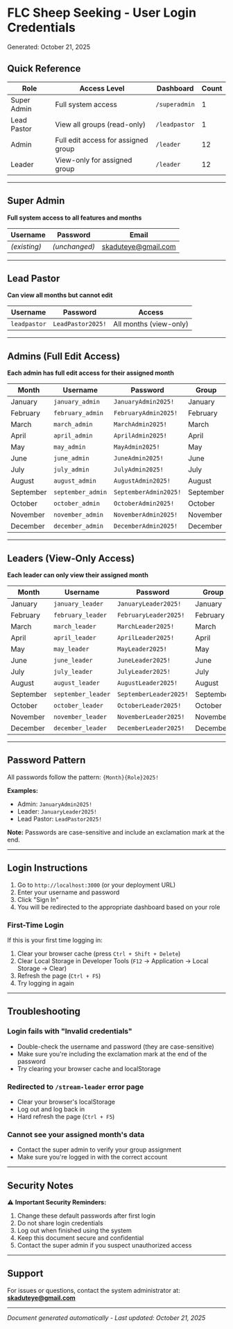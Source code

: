 # FLC Sheep Seeking - User Login Credentials

Generated: October 21, 2025

## Quick Reference

| Role | Access Level | Dashboard | Count |
|------|--------------|-----------|-------|
| Super Admin | Full system access | `/superadmin` | 1 |
| Lead Pastor | View all groups (read-only) | `/leadpastor` | 1 |
| Admin | Full edit access for assigned group | `/leader` | 12 |
| Leader | View-only for assigned group | `/leader` | 12 |

---

## Super Admin

**Full system access to all features and months**

| Username | Password | Email |
|----------|----------|-------|
| *(existing)* | *(unchanged)* | skaduteye@gmail.com |

---

## Lead Pastor

**Can view all months but cannot edit**

| Username | Password | Access |
|----------|----------|--------|
| `leadpastor` | `LeadPastor2025!` | All months (view-only) |

---

## Admins (Full Edit Access)

**Each admin has full edit access for their assigned month**

| Month | Username | Password | Group |
|-------|----------|----------|-------|
| January | `january_admin` | `JanuaryAdmin2025!` | January |
| February | `february_admin` | `FebruaryAdmin2025!` | February |
| March | `march_admin` | `MarchAdmin2025!` | March |
| April | `april_admin` | `AprilAdmin2025!` | April |
| May | `may_admin` | `MayAdmin2025!` | May |
| June | `june_admin` | `JuneAdmin2025!` | June |
| July | `july_admin` | `JulyAdmin2025!` | July |
| August | `august_admin` | `AugustAdmin2025!` | August |
| September | `september_admin` | `SeptemberAdmin2025!` | September |
| October | `october_admin` | `OctoberAdmin2025!` | October |
| November | `november_admin` | `NovemberAdmin2025!` | November |
| December | `december_admin` | `DecemberAdmin2025!` | December |

---

## Leaders (View-Only Access)

**Each leader can only view their assigned month**

| Month | Username | Password | Group |
|-------|----------|----------|-------|
| January | `january_leader` | `JanuaryLeader2025!` | January |
| February | `february_leader` | `FebruaryLeader2025!` | February |
| March | `march_leader` | `MarchLeader2025!` | March |
| April | `april_leader` | `AprilLeader2025!` | April |
| May | `may_leader` | `MayLeader2025!` | May |
| June | `june_leader` | `JuneLeader2025!` | June |
| July | `july_leader` | `JulyLeader2025!` | July |
| August | `august_leader` | `AugustLeader2025!` | August |
| September | `september_leader` | `SeptemberLeader2025!` | September |
| October | `october_leader` | `OctoberLeader2025!` | October |
| November | `november_leader` | `NovemberLeader2025!` | November |
| December | `december_leader` | `DecemberLeader2025!` | December |

---

## Password Pattern

All passwords follow the pattern: `{Month}{Role}2025!`

**Examples:**
- Admin: `JanuaryAdmin2025!`
- Leader: `JanuaryLeader2025!`
- Lead Pastor: `LeadPastor2025!`

**Note:** Passwords are case-sensitive and include an exclamation mark at the end.

---

## Login Instructions

1. Go to `http://localhost:3000` (or your deployment URL)
2. Enter your username and password
3. Click "Sign In"
4. You will be redirected to the appropriate dashboard based on your role

### First-Time Login

If this is your first time logging in:
1. Clear your browser cache (press `Ctrl + Shift + Delete`)
2. Clear Local Storage in Developer Tools (`F12` → Application → Local Storage → Clear)
3. Refresh the page (`Ctrl + F5`)
4. Try logging in again

---

## Troubleshooting

### Login fails with "Invalid credentials"
- Double-check the username and password (they are case-sensitive)
- Make sure you're including the exclamation mark at the end of the password
- Try clearing your browser cache and localStorage

### Redirected to `/stream-leader` error page
- Clear your browser's localStorage
- Log out and log back in
- Hard refresh the page (`Ctrl + F5`)

### Cannot see your assigned month's data
- Contact the super admin to verify your group assignment
- Make sure you're logged in with the correct account

---

## Security Notes

⚠️ **Important Security Reminders:**

1. Change these default passwords after first login
2. Do not share login credentials
3. Log out when finished using the system
4. Keep this document secure and confidential
5. Contact the super admin if you suspect unauthorized access

---

## Support

For issues or questions, contact the system administrator at: **skaduteye@gmail.com**

---

*Document generated automatically - Last updated: October 21, 2025*
